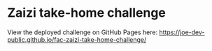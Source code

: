 # Zaizi take-home challenge

View the deployed challenge on GitHub Pages here: https://joe-dev-public.github.io/fac-zaizi-take-home-challenge/
